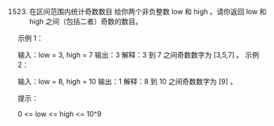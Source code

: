 1523. 在区间范围内统计奇数数目
给你两个非负整数 low 和 high 。请你返回 low 和 high 之间（包括二者）奇数的数目。

 

示例 1：

输入：low = 3, high = 7
输出：3
解释：3 到 7 之间奇数数字为 [3,5,7] 。
示例 2：

输入：low = 8, high = 10
输出：1
解释：8 到 10 之间奇数数字为 [9] 。
 

提示：

0 <= low <= high <= 10^9